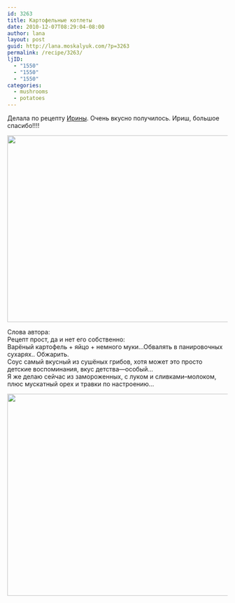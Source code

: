 ```yaml
---
id: 3263
title: Картофельные котлеты
date: 2010-12-07T08:29:04-08:00
author: lana
layout: post
guid: http://lana.moskalyuk.com/?p=3263
permalink: /recipe/3263/
ljID:
  - "1550"
  - "1550"
  - "1550"
categories:
  - mushrooms
  - potatoes
---
```

Делала по рецепту [Ирины](http://sirina007.livejournal.com/51361.html). Очень вкусно получилось. Ириш, большое спасибо!!!!

<img loading="lazy" class="alignnone" title="potato cakes" src="http://farm6.static.flickr.com/5049/5237178182_c9ce8e0052_z.jpg" alt="" width="640" height="427" /> 

Слова автора:  
Рецепт прост, да и нет его собственно:  
Варёный картофель + яйцо + немного муки&#8230;Обвалять в панировочных сухарях.. Обжарить.  
Соус самый вкусный из сушёных грибов, хотя может это просто детские воспоминания, вкус детства&#8212;особый&#8230;  
Я же делаю сейчас из замороженных, с луком и сливками&#8211;молоком, плюс мускатный орех и травки по настроению&#8230;

<img loading="lazy" class="alignnone" title="potato cakes" src="http://farm6.static.flickr.com/5168/5236591499_71d9b2a6c3_z.jpg" alt="" width="640" height="462" />
